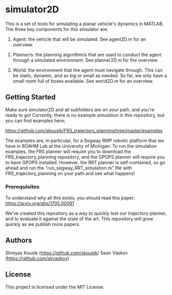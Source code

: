 # simulator2D

This is a set of tools for simulating a planar vehicle's dynamics in MATLAB. The three key components for this simulator are:

1) Agent: the vehicle that will be simulated. See agent2D.m for an overview.

2) Planner/s: the planning algorithm/s that are used to conduct the agent through a simulated environment. See planner2D.m for the overview.

3) World: the environment that the agent must navigate through. This can be static, dynamic, and as big or small as needed. So far, we only have a small room full of boxes available. See world2D.m for an overview.

## Getting Started

Make sure simulator2D and all subfolders are on your path, and you're ready to go!
Currently, there is no example simulation in this repository, but you can find examples here;

https://github.com/skousik/FRS_trajectory_planning/tree/master/examples

The examples are, in particular, for a Segway RMP robotic platform that we have in ROAHM Lab at the University of Michigan. To run the simulation examples, the FRS planner will require you to download the FRS_trajectory_planning repository, and the GPOPS planner will require you to have GPOPS installed. However, the RRT planner is self-contained, so go ahead and run the "run_segway_RRT_simulation.m" file with FRS_trajectory_planning on your path and see what happens!

### Prerequisites

To understand why all this exists, you should read this paper: https://arxiv.org/abs/1705.00091

We've created this repository as a way to quickly test our trajectory planner, and to evaluate it against the state of the art. This repository will grow quickly as we publish more papers.

## Authors

Shreyas Kousik (https://github.com/skousik)
Sean Vaskov (https://github.com/skvaskov)

## License

This project is licensed under the MIT License.

